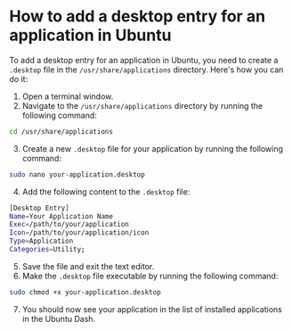 # How to add a desktop entry for an application in Ubuntu

To add a desktop entry for an application in Ubuntu, you need to create a `.desktop` file in the `/usr/share/applications` directory. Here's how you can do it:

1. Open a terminal window.
2. Navigate to the `/usr/share/applications` directory by running the following command:

```bash
cd /usr/share/applications
```

3. Create a new `.desktop` file for your application by running the following command:

```bash
sudo nano your-application.desktop
```

4. Add the following content to the `.desktop` file:

```bash
[Desktop Entry]
Name=Your Application Name
Exec=/path/to/your/application
Icon=/path/to/your/application/icon
Type=Application
Categories=Utility;
```

5. Save the file and exit the text editor.
6. Make the `.desktop` file executable by running the following command:

```bash
sudo chmod +x your-application.desktop
```

7. You should now see your application in the list of installed applications in the Ubuntu Dash.
